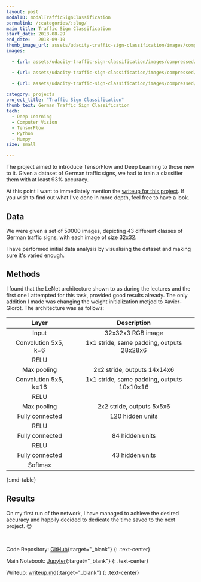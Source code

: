 ```yaml
---
layout: post
modalID: modalTrafficSignClassification
permalink: /:categories/:slug/
main_title: Traffic Sign Classification
start_date: 2018-08-29
end_date:   2018-09-10
thumb_image_url: assets/udacity-traffic-sign-classification/images/compressed/sample_signs.png
images:

  - {url: assets/udacity-traffic-sign-classification/images/compressed/unsample_signs.png, caption: "A sample of the dataset. This has shown me that there are more than one image of the same sign and prompted me to shuffle the results before visualisation, to make sure a diverse enough sample is available.", id: unsample_signs}

  - {url: assets/udacity-traffic-sign-classification/images/compressed/sample_signs.png, caption: "A shuffle sample of the dataset.", id: sample_signs}

  - {url: assets/udacity-traffic-sign-classification/images/compressed/my_signs.png, caption: "The signs I found online, used to validate the network", id: my_signs}

category: projects
project_title: "Traffic Sign Classification"
thumb_text: German Traffic Sign Classification
tech:
  - Deep Learning
  - Computer Vision
  - TensorFlow
  - Python
  - Numpy
size: small

---
```


<div class="post-content-markdown">

The project aimed to introduce TensorFlow and Deep Learning to those new to it.
Given a dataset of German traffic signs, we had to train a classifier them with at least 93% accuracy.

At this point I want to immediately mention the [writeup for this project](https://github.com/LinasKo/CarND-Advanced-Lane-Lines/blob/master/writeup.md). If you wish to find out what I've done in more depth, feel free to have a look.

## Data

We were given a set of 50000 images, depicting 43 different classes of German traffic signs, with each image of size 32x32.

I have performed initial data analysis by visualising the dataset and making sure it's varied enough.

## Methods

I found that the LeNet architecture shown to us during the lectures and the first one I attempted for this task, provided good results already. The only addition I made was changing the weight initialization metjod to Xavier-Glorot. The architecture was as follows:

| Layer         		|     Description	        					|
|:---------------------:|:---------------------------------------------:|
| Input         		| 32x32x3 RGB image   							|
| Convolution 5x5, k=6  | 1x1 stride, same padding, outputs 28x28x6 	|
| RELU					|												|
| Max pooling	      	| 2x2 stride, outputs 14x14x6 				    |
| Convolution 5x5, k=16 | 1x1 stride, same padding, outputs 10x10x16 	|
| RELU					|												|
| Max pooling	      	| 2x2 stride, outputs 5x5x6 				    |
| Fully connected       | 120 hidden units								|
| RELU					|												|
| Fully connected       | 84 hidden units								|
| RELU					|												|
| Fully connected       | 43 hidden units								|
| Softmax				|             									|
{:.md-table}

## Results

On my first run of the network, I have managed to achieve the desired accuracy and happily decided to dedicate the time saved to the next project. 😊

<br>

Code Repository: [GitHub](https://github.com/LinasKo/CarND-Traffic-Sign-Classifier-Project){:target="_blank"}
{: .text-center}

Main Notebook: [Jupyter](https://github.com/LinasKo/CarND-Traffic-Sign-Classifier-Project/blob/master/notebooks/Traffic_Sign_Classifier.ipynb){:target="_blank"}
{: .text-center}

Writeup: [writeup.md](https://github.com/LinasKo/CarND-Traffic-Sign-Classifier-Project/blob/master/writeup.md){:target="_blank"}
{: .text-center}

</div>
